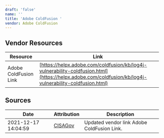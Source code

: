 ```yaml
---
draft: 'false'
name: ''
title: 'Adobe ColdFusion '
vendor: Adobe ColdFusion
---
```


## Vendor Resources
| Resource | Link |
| --- | --- |
| Adobe ColdFusion Link | [https://helpx.adobe.com/coldfusion/kb/log4j-vulnerability-coldfusion.html](https://helpx.adobe.com/coldfusion/kb/log4j-vulnerability-coldfusion.html) |



## Sources
| Date | Attribution | Description |
| --- | --- | --- |
| 2021-12-17 14:04:59 | [CISAGov](https://raw.githubusercontent.com/cisagov/log4j-affected-db/develop/README.md) | Updated vendor link Adobe ColdFusion Link.  |
